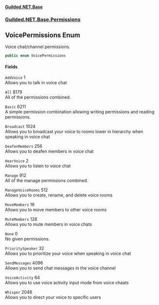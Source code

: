 
#### [Guilded.NET.Base](Guilded_NET_Base 'Guilded_NET_Base')
### [Guilded.NET.Base.Permissions](Guilded_NET_Base#Guilded_NET_Base_Permissions 'Guilded.NET.Base.Permissions')
## VoicePermissions Enum
Voice chat/channel permissions.  
```csharp
public enum VoicePermissions

```

#### Fields
<a name='Guilded_NET_Base_Permissions_VoicePermissions_AddVoice'></a>
`AddVoice` 1  
Allows you to talk in voice chat  
  
<a name='Guilded_NET_Base_Permissions_VoicePermissions_All'></a>
`All` 8179  
All of the permissions combined.  
  
<a name='Guilded_NET_Base_Permissions_VoicePermissions_Basic'></a>
`Basic` 6211  
A simple permission combination allowing writing permissions and reading permissions.  
  
<a name='Guilded_NET_Base_Permissions_VoicePermissions_Broadcast'></a>
`Broadcast` 1024  
Allows you to broadcast your voice to rooms lower in hierarchy when speaking in voice chat  
  
<a name='Guilded_NET_Base_Permissions_VoicePermissions_DeafenMembers'></a>
`DeafenMembers` 256  
Allows you to deafen members in voice chat  
  
<a name='Guilded_NET_Base_Permissions_VoicePermissions_HearVoice'></a>
`HearVoice` 2  
Allows you to listen to voice chat  
  
<a name='Guilded_NET_Base_Permissions_VoicePermissions_Manage'></a>
`Manage` 912  
All of the manage permissions combined.  
  
<a name='Guilded_NET_Base_Permissions_VoicePermissions_ManageVoiceRooms'></a>
`ManageVoiceRooms` 512  
Allows you to create, rename, and delete voice rooms  
  
<a name='Guilded_NET_Base_Permissions_VoicePermissions_MoveMembers'></a>
`MoveMembers` 16  
Allows you to move members to other voice rooms  
  
<a name='Guilded_NET_Base_Permissions_VoicePermissions_MuteMembers'></a>
`MuteMembers` 128  
Allows you to mute members in voice chats  
  
<a name='Guilded_NET_Base_Permissions_VoicePermissions_None'></a>
`None` 0  
No given permissions.  
  
<a name='Guilded_NET_Base_Permissions_VoicePermissions_PrioritySpeaker'></a>
`PrioritySpeaker` 32  
Allows you to prioritize your voice when speaking in voice chat  
  
<a name='Guilded_NET_Base_Permissions_VoicePermissions_SendMessages'></a>
`SendMessages` 4096  
Allows you to send chat messages in the voice channel  
  
<a name='Guilded_NET_Base_Permissions_VoicePermissions_VoiceActivity'></a>
`VoiceActivity` 64  
Allows you to use voice activity input mode from voice chaats  
  
<a name='Guilded_NET_Base_Permissions_VoicePermissions_Whisper'></a>
`Whisper` 2048  
Allows you to direct your voice to specific users  
  
